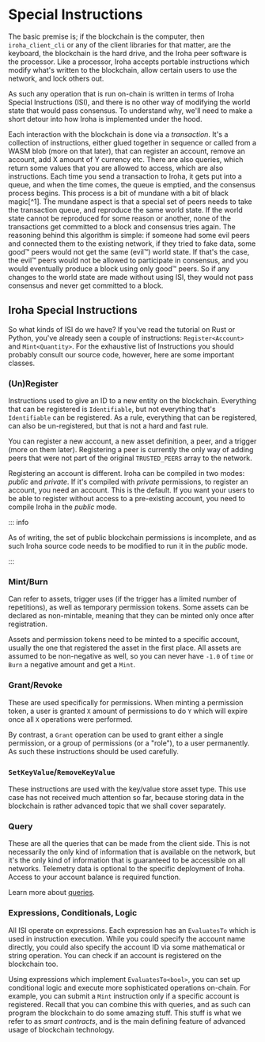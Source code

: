 # Special Instructions

The basic premise is; if the blockchain is the computer, then
`iroha_client_cli` or any of the client libraries for that matter, are the
keyboard, the blockchain is the hard drive, and the Iroha peer software is
the processor. Like a processor, Iroha accepts portable instructions which
modify what's written to the blockchain, allow certain users to use the
network, and lock others out.

As such any operation that is run on-chain is written in terms of Iroha
Special Instructions (ISI), and there is no other way of modifying the
world state that would pass consensus. To understand why, we'll need to
make a short detour into how Iroha is implemented under the hood.

Each interaction with the blockchain is done via a _transaction_. It's a
collection of instructions, either glued together in sequence or called
from a WASM blob (more on that later), that can register an account, remove
an account, add X amount of Y currency etc. There are also queries, which
return some values that you are allowed to access, which are also
instructions. Each time you send a transaction to Iroha, it gets put into a
queue, and when the time comes, the queue is emptied, and the consensus
process begins. This process is a bit of mundane with a bit of black
magic[^1]. The mundane aspect is that a special set of peers needs to take
the transaction queue, and reproduce the same world state. If the world
state cannot be reproduced for some reason or another, none of the
transactions get committed to a block and consensus tries again. The
reasoning behind this algorithm is simple: if someone had some evil peers
and connected them to the existing network, if they tried to fake data,
some good™ peers would not get the same (evil™) world state. If that's the
case, the evil™ peers would not be allowed to participate in consensus, and
you would eventually produce a block using only good™ peers. So if any
changes to the world state are made without using ISI, they would not pass
consensus and never get committed to a block.

## Iroha Special Instructions

So what kinds of ISI do we have? If you've read the tutorial on Rust or
Python, you've already seen a couple of instructions: `Register<Account>`
and `Mint<Quantity>`. For the exhaustive list of Instructions you should
probably consult our source code, however, here are some important classes.

### (Un)Register

Instructions used to give an ID to a new entity on the blockchain.
Everything that can be registered is `Identifiable`, but not everything
that's `Identifiable` can be registered. As a rule, everything that can be
registered, can also be un-registered, but that is not a hard and fast
rule.

You can register a new account, a new asset definition, a peer, and a
trigger (more on them later). Registering a peer is currently the only way
of adding peers that were not part of the original `TRUSTED_PEERS` array to
the network.

Registering an account is different. Iroha can be compiled in two modes:
_public_ and _private_. If it's compiled with _private_ permissions, to
register an account, you need an account. This is the default. If you want
your users to be able to register without access to a pre-existing account,
you need to compile Iroha in the _public_ mode.

::: info

As of writing, the set of public blockchain permissions is incomplete, and
as such Iroha source code needs to be modified to run it in the _public_
mode.

:::

### Mint/Burn

Can refer to assets, trigger uses (if the trigger has a limited number of
repetitions), as well as temporary permission tokens. Some assets can be
declared as non-mintable, meaning that they can be minted only once after
registration.

Assets and permission tokens need to be minted to a specific account,
usually the one that registered the asset in the first place. All assets
are assumed to be non-negative as well, so you can never have `-1.0` of
`time` or `Burn` a negative amount and get a `Mint`.

### Grant/Revoke

These are used specifically for permissions. When minting a permission
token, a user is granted `X` amount of permissions to do `Y` which will
expire once all `X` operations were performed.

By contrast, a `Grant` operation can be used to grant either a single
permission, or a group of permissions (or a "role"), to a user permanently.
As such these instructions should be used carefully.

### `SetKeyValue`/`RemoveKeyValue`

These instructions are used with the key/value store asset type. This use
case has not received much attention so far, because storing data in the
blockchain is rather advanced topic that we shall cover separately.

### Query

These are all the queries that can be made from the client side. This is
not necessarily the only kind of information that is available on the
network, but it's the only kind of information that is guaranteed to be
accessible on all networks. Telemetry data is optional to the specific
deployment of Iroha. Access to your account balance is required function.

Learn more about [queries](queries.md).

### Expressions, Conditionals, Logic

All ISI operate on expressions. Each expression has an `EvaluatesTo` which
is used in instruction execution. While you could specify the account name
directly, you could also specify the account ID via some mathematical or
string operation. You can check if an account is registered on the
blockchain too.

Using expressions which implement `EvaluatesTo<bool>`, you can set up
conditional logic and execute more sophisticated operations on-chain. For
example, you can submit a `Mint` instruction only if a specific account is
registered. Recall that you can combine this with queries, and as such can
program the blockchain to do some amazing stuff. This stuff is what we
refer to as _smart contracts_, and is the main defining feature of advanced
usage of blockchain technology.

